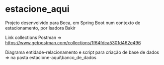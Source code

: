 # estacione_aqui
Projeto desenvolvido para Beca, em Spring Boot num contexto de estacionamento, por Isadora Bakir

Link collections Postman => https://www.getpostman.com/collections/1f64fdca5301d462e496

Diagrama entidade-relacionamento e script para criação de base de dados => na pasta estacione-aqui\banco_de_dados


